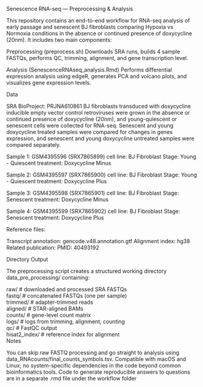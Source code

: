 Senescence RNA-seq — Preprocessing & Analysis

This repository contains an end-to-end workflow for RNA-seq analysis of early passage and senescent BJ fibroblasts comparing Hypoxia vs Normoxia conditions  in the absence or continued presence of doxycycline (20nm).
It includes two main components:

Preprocessing (preprocess.sh)
Downloads SRA runs, builds 4 sample FASTQs, performs QC, trimming, alignment, and gene transcription level.

Analysis (SenescenceRNAseq_analysis.Rmd)
Performs differential expression analysis using edgeR, generates PCA and volcano plots, and visualizes gene expression levels.

Data

SRA BioProject: PRJNA610861 
BJ fibroblasts transduced with doxycycline inducible empty vector control retroviruses were grown in the absence
or continued presence of doxycycline (20nm), and young-quiescent or senescent cells were collected for RNA-seq. 
Senescent and young doxycycline treated samples were compared for changes in genes expression, and senescent and 
young doxycycline untreated samples were compared separately.

Sample 1: GSM4395596 (SRX7865899)
cell line: BJ Fibroblast
Stage: Young - Quiescent
treatment: Doxycycline Minus

Sample 2: GSM4395597 (SRX7865900)
cell line: BJ Fibroblast
Stage: Young - Quiescent
treatment: Doxycycline Plus

Sample 3: GSM4395598 (SRX7865901)
cell line: BJ Fibroblast
Stage: Senescent
treatment: Doxycycline Minus

Sample 4: GSM4395599 (SRX7865902)
cell line: BJ Fibroblast
Stage: Senescent
treatment: Doxycycline Plus

Reference files:

Transcript annotation: gencode.v48.annotation.gtf
Alignment index: hg38
Related publication:
PMID: 40493192

Directory Output

The preprocessing script creates a structured working directory data_pre_processing/ containing:

raw/      # downloaded and processed SRA FASTQs  
fastq/    # concatenated FASTQs (one per sample)  
trimmed/  # adapter-trimmed reads  
aligned/  # STAR-aligned BAMs  
counts/   # gene-level count matrix  
logs/     # logs from trimming, alignment, counting  
qc/       # FastQC output  
hisat2_index/  # reference index for alignment  
Notes

You can skip raw FASTQ processing and go straight to analysis using data_RNAcounts/final_counts_symbols.tsv.
Compatible with macOS and Linux; no system-specific dependencies in the code beyond common bioinformatics tools.
Code to generate reproducible answers to questions are in a separate .rmd file under the workflow folder
